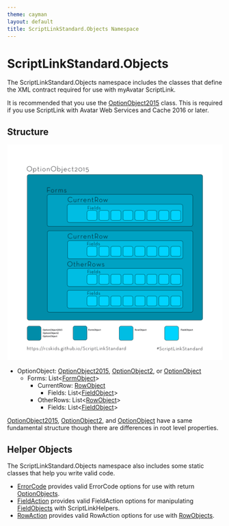 ```yaml
---
theme: cayman
layout: default
title: ScriptLinkStandard.Objects Namespace
---
```


# ScriptLinkStandard.Objects

The ScriptLinkStandard.Objects namespace includes the classes that define the XML contract required for use with myAvatar ScriptLink.

It is recommended that you use the [OptionObject2015](optionobject2015.md) class. This is required if you use ScriptLink with Avatar Web Services and Cache 2016 or later.

## Structure

![OptionObject2015 Structure](./images/ScriptLinkStandard.Objects.png)

* OptionObject: [OptionObject2015](optionobject2015.md), [OptionObject2](optionobject2.md), or [OptionObject](optionobject.md)
  * Forms: List<[FormObject](formobject.md)>
    * CurrentRow: [RowObject](fowobject.md)
      * Fields: List<[FieldObject](fieldobject.md)>
    * OtherRows: List<[RowObject](rowobject.md)>
      * Fields: List<[FieldObject](fieldobject.md)>

[OptionObject2015](optionobject2015.md), [OptionObject2](optionobject2.md), and [OptionObject](optionobject.md) have a same fundamental structure though there are differences in root level properties.

## Helper Objects

The ScriptLinkStandard.Objects namespace also includes some static classes that help you write valid code.

* [ErrorCode](errorcode.md) provides valid ErrorCode options for use with return [OptionObjects](optionobject2015.md).
* [FieldAction](fieldaction.md) provides valid FieldAction options for manipulating [FieldObjects](fieldobject.md) with ScriptLinkHelpers.
* [RowAction](rowaction.md) provides valid RowAction options for use with [RowObjects](rowobject.md).

